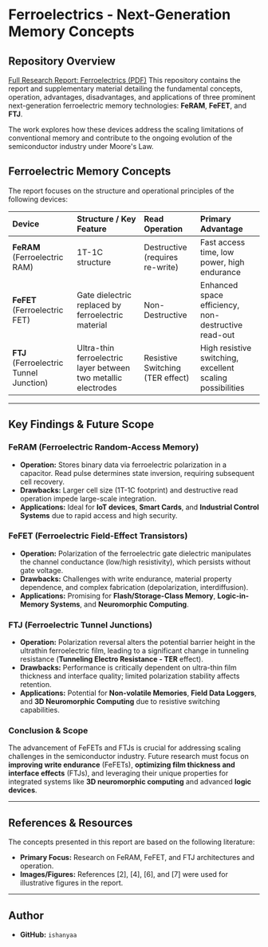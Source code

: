 # Ferroelectrics - Next-Generation Memory Concepts

##  Repository Overview

[Full Research Report: Ferroelectrics (PDF)](https://github.com/ishanyaa/Ferroelectrics/blob/main/FerroElectrics_Report_Ishanya.pdf)
This repository contains the report and supplementary material detailing the fundamental concepts, operation, advantages, disadvantages, and applications of three prominent next-generation ferroelectric memory technologies: **FeRAM**, **FeFET**, and **FTJ**.

The work explores how these devices address the scaling limitations of conventional memory and contribute to the ongoing evolution of the semiconductor industry under Moore's Law.

##  Ferroelectric Memory Concepts

The report focuses on the structure and operational principles of the following devices:

| Device | Structure / Key Feature | Read Operation | Primary Advantage |
| :--- | :--- | :--- | :--- |
| **FeRAM** (Ferroelectric RAM) | 1T-1C structure | Destructive (requires re-write) | Fast access time, low power, high endurance |
| **FeFET** (Ferroelectric FET) | Gate dielectric replaced by ferroelectric material | Non-Destructive | Enhanced space efficiency, non-destructive read-out |
| **FTJ** (Ferroelectric Tunnel Junction) | Ultra-thin ferroelectric layer between two metallic electrodes | Resistive Switching (TER effect) | High resistive switching, excellent scaling possibilities |

---

##  Key Findings & Future Scope

### FeRAM (Ferroelectric Random-Access Memory)

* **Operation:** Stores binary data via ferroelectric polarization in a capacitor. Read pulse determines state inversion, requiring subsequent cell recovery.
* **Drawbacks:** Larger cell size (1T-1C footprint) and destructive read operation impede large-scale integration.
* **Applications:** Ideal for **IoT devices**, **Smart Cards**, and **Industrial Control Systems** due to rapid access and high security.

### FeFET (Ferroelectric Field-Effect Transistors)

* **Operation:** Polarization of the ferroelectric gate dielectric manipulates the channel conductance (low/high resistivity), which persists without gate voltage.
* **Drawbacks:** Challenges with write endurance, material property dependence, and complex fabrication (depolarization, interdiffusion).
* **Applications:** Promising for **Flash/Storage-Class Memory**, **Logic-in-Memory Systems**, and **Neuromorphic Computing**.

### FTJ (Ferroelectric Tunnel Junctions)

* **Operation:** Polarization reversal alters the potential barrier height in the ultrathin ferroelectric film, leading to a significant change in tunneling resistance (**Tunneling Electro Resistance - TER** effect).
* **Drawbacks:** Performance is critically dependent on ultra-thin film thickness and interface quality; limited polarization stability affects retention.
* **Applications:** Potential for **Non-volatile Memories**, **Field Data Loggers**, and **3D Neuromorphic Computing** due to resistive switching capabilities.

### Conclusion & Scope

The advancement of FeFETs and FTJs is crucial for addressing scaling challenges in the semiconductor industry. Future research must focus on **improving write endurance** (FeFETs), **optimizing film thickness and interface effects** (FTJs), and leveraging their unique properties for integrated systems like **3D neuromorphic computing** and advanced **logic devices**.

---

##  References & Resources

The concepts presented in this report are based on the following literature:

* **Primary Focus:** Research on FeRAM, FeFET, and FTJ architectures and operation.
* **Images/Figures:** References [2], [4], [6], and [7] were used for illustrative figures in the report.

---

##  Author

* **GitHub:** `ishanyaa`
